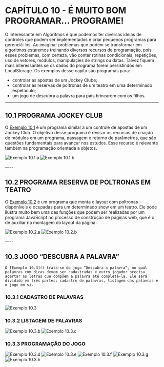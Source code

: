 # CAPÍTULO 10 - É MUITO BOM PROGRAMAR… PROGRAME!

O interessante em Algoritmos é que podemos ter diversas ideias de controles que podem ser implementados e criar pequenos programas para gerenciá-los. Ao imaginar problemas que podem se transformar em algoritmos estaremos treinando diversos recursos de programação, pois esses problemas, com certeza, vão conter rotinas condicionais, repetições, uso de vetores, módulos, manipulaçĩes de strings ou datas. Talvez fiquem mais interessantes se os dados do programa forem persistindos em LocalStorage. Os exemplos desse capíto são programas para:

- controlar as apostas de um Jockey Clube;
- controlar as reservas de poltronas de um teatro em uma determinado espetáculo;
- um jogo de descubra a palavra para pais brincarem com os filhos.

---

## 10.1 PROGRAMA JOCKEY CLUB

O [Exemplo 10.1]() é um programa similar a um controle de apostas de um Jockey Club. O objetivo desse programa é revisar os recursos de criação de módulos em um programa, passagem e retorno de parâmetros, que são questões fundamentais para avançar nos estudos. Esse recurso é relevante também na programação orientada a objetos.

![Exemplo 10.1.a](/.github/cap10/ex10_1.a.png)
![Exemplo 10.1.b](/.github/cap10/ex10_1.b.png)

—--

## 10.2 PROGRAMA RESERVA DE POLTRONAS EM TEATRO

O [Exemplo 10.2]() é um programa que monta o layout com poltronas disponíveis e ocupadas para um determinado show em um teatro. Ele pode ilustra muito bem uma das funções que podem ser realizadas por um programa JavaScript no processo de construção de páginas web, que é o de auxiliar na montagem do layout da página.

![Exemplo 10.2.a](/.github/cap10/ex10_2.a.png)
![Exemplo 10.2.b](/.github/cap10/ex10_2.b.png)

—--

## 10.3 JOGO “DESCUBRA A PALAVRA”

    O [Exemplo 10.3]() trata-se do jogo “Descubra a palavra”, no qual palavras com dicas devem ser cadastradas e outro jogador precisa acertar as letras que compõem a palavra até completá-la. Ele será dividido em três partes: cadastro de palavras, listagem das palavras e o jogo em si.

### 10.3.1 CADASTRO DE PALAVRAS

![Exemplo 10.3](/.github/cap10/ex10_3.a.png)

### 10.3.2 LISTAGEM DE PALAVRAS

![Exemplo 10.3.b](/.github/cap10/ex10_3.b.png)
![Exemplo 10.3.c](/.github/cap10/ex10_3.c.png)

### 10.3.3 PROGRAMAÇÃO DO JOGO

![Exemplo 10.3.d](/.github/cap10/ex10_3.d.png)
![Exemplo 10.3.e](/.github/cap10/ex10_3.e.png)
![Exemplo 10.3.f](/.github/cap10/ex10_3.f.png)
![Exemplo 10.3.g](/.github/cap10/ex10_3.g.png)
![Exemplo 10.3.h](/.github/cap10/ex10_3.h.png)

